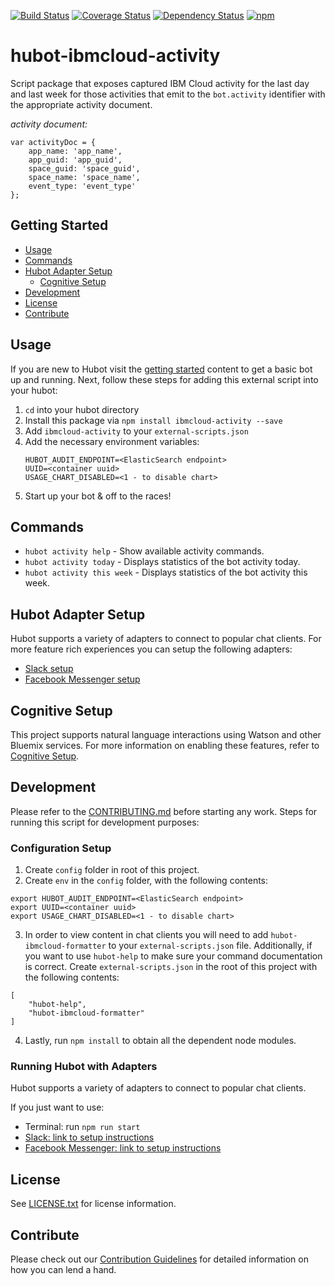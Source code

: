 [![Build Status](https://travis-ci.org/ibm-cloud-solutions/hubot-ibmcloud-activity.svg?branch=master)](https://travis-ci.org/ibm-cloud-solutions/hubot-ibmcloud-activity)
[![Coverage Status](https://coveralls.io/repos/github/ibm-cloud-solutions/hubot-ibmcloud-activity/badge.svg?branch=master)](https://coveralls.io/github/ibm-cloud-solutions/hubot-ibmcloud-activity?branch=master)
[![Dependency Status](https://dependencyci.com/github/ibm-cloud-solutions/hubot-ibmcloud-activity/badge)](https://dependencyci.com/github/ibm-cloud-solutions/hubot-ibmcloud-activity)
[![npm](https://img.shields.io/npm/v/hubot-ibmcloud-activity.svg?maxAge=2592000)](https://www.npmjs.com/package/hubot-ibmcloud-activity)

# hubot-ibmcloud-activity

Script package that exposes captured IBM Cloud activity for the last day and last week for those activities that emit to the `bot.activity` identifier with the appropriate activity document.

_activity document:_
```
var activityDoc = {
	app_name: 'app_name',
	app_guid: 'app_guid',
	space_guid: 'space_guid',
	space_name: 'space_name',
	event_type: 'event_type'
};
```

## Getting Started
  * [Usage](#usage)
  * [Commands](#commands)
  * [Hubot Adapter Setup](#hubot-adapter-setup)
	* [Cognitive Setup](#cognitive-setup)
  * [Development](#development)
  * [License](#license)
  * [Contribute](#contribute)

## Usage

If you are new to Hubot visit the [getting started](https://hubot.github.com/docs/) content to get a basic bot up and running.  Next, follow these steps for adding this external script into your hubot:

1. `cd` into your hubot directory
2. Install this package via `npm install ibmcloud-activity --save`
3. Add `ibmcloud-activity` to your `external-scripts.json`
4. Add the necessary environment variables:
   ```
   HUBOT_AUDIT_ENDPOINT=<ElasticSearch endpoint>
   UUID=<container uuid>
   USAGE_CHART_DISABLED=<1 - to disable chart>
   ```
5. Start up your bot & off to the races!


## Commands

- `hubot activity help` - Show available activity commands.
- `hubot activity today` - Displays statistics of the bot activity today.
- `hubot activity this week` - Displays statistics of the bot activity this week.

## Hubot Adapter Setup

Hubot supports a variety of adapters to connect to popular chat clients.  For more feature rich experiences you can setup the following adapters:
- [Slack setup](https://github.com/ibm-cloud-solutions/hubot-ibmcloud-activity/blob/master/docs/adapters/slack.md)
- [Facebook Messenger setup](https://github.com/ibm-cloud-solutions/hubot-ibmcloud-activity/blob/master/docs/adapters/facebook.md)

## Cognitive Setup

This project supports natural language interactions using Watson and other Bluemix services.  For more information on enabling these features, refer to [Cognitive Setup](https://github.com/ibm-cloud-solutions/hubot-ibmcloud-nlc/blob/master/docs/cognitiveSetup.md).

## Development

Please refer to the [CONTRIBUTING.md](https://github.com/ibm-cloud-solutions/hubot-ibmcloud-activity/blob/master/CONTRIBUTING.md) before starting any work.  Steps for running this script for development purposes:

### Configuration Setup

1. Create `config` folder in root of this project.
2. Create `env` in the `config` folder, with the following contents:
```
export HUBOT_AUDIT_ENDPOINT=<ElasticSearch endpoint>
export UUID=<container uuid>
export USAGE_CHART_DISABLED=<1 - to disable chart>
```
3. In order to view content in chat clients you will need to add `hubot-ibmcloud-formatter` to your `external-scripts.json` file. Additionally, if you want to use `hubot-help` to make sure your command documentation is correct. Create `external-scripts.json` in the root of this project with the following contents:
```
[
	"hubot-help",
	"hubot-ibmcloud-formatter"
]
```
4. Lastly, run `npm install` to obtain all the dependent node modules.

### Running Hubot with Adapters

Hubot supports a variety of adapters to connect to popular chat clients.

If you just want to use:
 - Terminal: run `npm run start`
 - [Slack: link to setup instructions](https://github.com/ibm-cloud-solutions/hubot-ibmcloud-activity/blob/master/docs/adapters/slack.md)
 - [Facebook Messenger: link to setup instructions](https://github.com/ibm-cloud-solutions/hubot-ibmcloud-activity/blob/master/docs/adapters/facebook.md)

## License

See [LICENSE.txt](https://github.com/ibm-cloud-solutions/hubot-ibmcloud-activity/blob/master/LICENSE.txt) for license information.

## Contribute

Please check out our [Contribution Guidelines](https://github.com/ibm-cloud-solutions/hubot-ibmcloud-activity/blob/master/CONTRIBUTING.md) for detailed information on how you can lend a hand.
